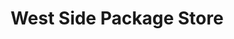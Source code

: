 ---
title: "West Side Package Store"
url: /torrington/west-side-package-store/
shop: Spirituosen
---